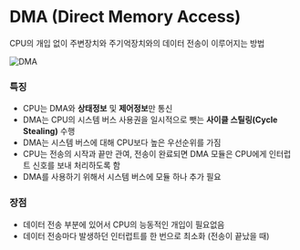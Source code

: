 # DMA (Direct Memory Access)

CPU의 개입 없이 주변장치와 주기억장치와의 데이터 전송이 이루어지는 방법

![DMA](https://user-images.githubusercontent.com/19829388/112646866-438f5f80-8e8b-11eb-8d79-76d41e6c34cd.JPG)

### 특징

- CPU는 DMA와 **상태정보** 및 **제어정보**만 통신
- DMA는 CPU의 시스템 버스 사용권을 일시적으로 뺏는 __사이클 스틸링(Cycle Stealing)__ 수행
- DMA는 시스템 버스에 대해 CPU보다 높은 우선순위를 가짐
- CPU는 전송의 시작과 끝만 관여, 전송이 완료되면 DMA 모듈은 CPU에게 인터럽트 신호를 보내 처리하도록 함
- DMA를 사용하기 위해서 시스템 버스에 모듈 하나 추가 필요



### 장점

- 데이터 전송 부분에 있어서 CPU의 능동적인 개입이 필요없음
- 데이터 전송마다 발생하던 인터럽트를 한 번으로 최소화 (전송이 끝났을 때)

